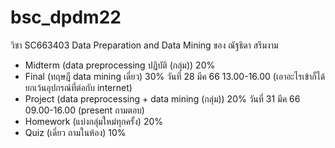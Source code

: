 # bsc_dpdm22
วิชา SC663403 Data Preparation and Data Mining ของ ณัฐธิดา สรึมงาม

- Midterm (data preprocessing ปฏิบัติ (กลุ่ม))  20%
- Final (ทฤษฎี data mining เดี่ยว)  30%   วันที่ 28 มีค 66 13.00-16.00 (เอาอะไรเข้าก็ได้ ยกเว้นอุปกรณ์ที่ต่อกับ internet)
- Project (data preprocessing + data mining (กลุ่ม))   20%   วันที่ 31 มีค 66 09.00-16.00 (present ถามตอบ)
- Homework (แบ่งกลุ่มใหม่ทุกครั้ง)  20%
- Quiz (เดี่ยว ถามในห้อง)  10%
